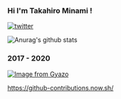 ### Hi I'm Takahiro Minami !

[![twitter](https://img.shields.io/twitter/follow/tMinamiii?label=Follow%20me%20%21)](https://twitter.com/tMinamiii)

![Anurag's github stats](https://github-readme-stats.vercel.app/api?username=tMinamiii&show_icons=true&count_private=true)

### 2017 - 2020

[![Image from Gyazo](https://i.gyazo.com/effc8fa7a3a6b094928f5b3f7bb49aaa.png)](https://gyazo.com/effc8fa7a3a6b094928f5b3f7bb49aaa)

https://github-contributions.now.sh/
